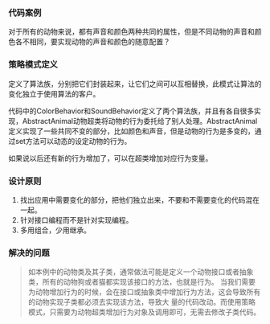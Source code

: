 ### 代码案例
对于所有的动物来说，都有声音和颜色两种共同的属性，但是不同动物的声音和颜色各不相同，要实现动物的声音和颜色的随意配置？

### 策略模式定义
定义了算法族，分别把它们封装起来，让它们之间可以互相替换，此模式让算法的变化独立于使用算法的客户。

代码中的ColorBehavior和SoundBehavior定义了两个算法族，并且有各自很多实现，AbstractAnimal动物超类将动物的行为委托给了别人处理。AbstractAnimal定义实现了一些共同不变的部分，比如颜色和声音，但是动物的行为是多变的，通过set方法可以动态的设定动物的行为。

如果说以后还有新的行为增加了，可以在超类增加对应行为变量。

### 设计原则
1. 找出应用中需要变化的部分，把他们独立出来，不要和不需要变化的代码混在一起。
2. 针对接口编程而不是针对实现编程。
3. 多用组合，少用继承。

### 解决的问题
>如本例中的动物类及其子类，通常做法可能是定义一个动物接口或者抽象类，所有的动物狗或者猫都实现该接口的方法，也就是行为。
>当我们需要为动物增加行为的时候，会在接口或抽象类中增加行为方法，这会导致所有的动物实现子类都必须去实现该方法，导致大
>量的代码改动。而使用策略模式，只需要为动物超类增加行为对象及调用即可，无需去修改子类代码。